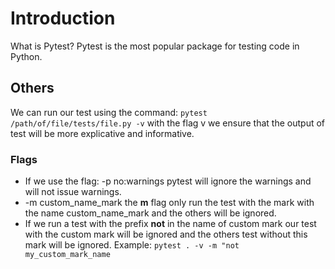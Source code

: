 # Introduction
What is Pytest?
Pytest is the most popular package for testing code in Python.

## Others
We can run our test using the command: ```pytest /path/of/file/tests/file.py -v```
with the flag v we ensure that the output of test will be more explicative and informative.
 ### Flags 
- If we use the flag: -p no:warnings pytest will ignore the warnings and will not issue warnings.
- -m custom_name_mark the **m** flag only run the test with the mark with the name custom_name_mark and the others will be ignored.
- If we run a test with the prefix **not** in the name of custom mark our test with the custom mark will be ignored and the others test without this mark
  will be ignored. Example: ```pytest . -v -m "not my_custom_mark_name```